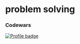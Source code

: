 # problem solving

### Codewars

[![Profile badge](https://www.codewars.com/users/Hyune-c/badges/large)](https://www.codewars.com/users/Hyune-c)
